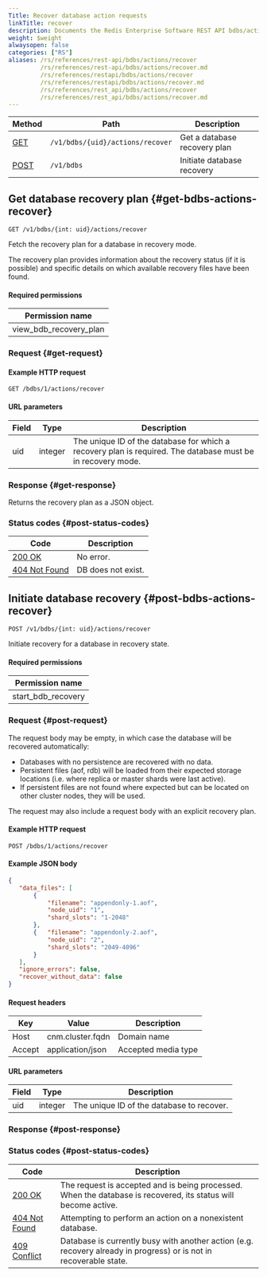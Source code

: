 ```yaml
---
Title: Recover database action requests
linkTitle: recover
description: Documents the Redis Enterprise Software REST API bdbs/actions/recover requests.
weight: $weight
alwaysopen: false
categories: ["RS"]
aliases: /rs/references/rest-api/bdbs/actions/recover
         /rs/references/rest-api/bdbs/actions/recover.md
         /rs/references/restapi/bdbs/actions/recover
         /rs/references/restapi/bdbs/actions/recover.md
         /rs/references/rest_api/bdbs/actions/recover
         /rs/references/rest_api/bdbs/actions/recover.md
---
```


| Method | Path | Description |
|--------|------|-------------|
| [GET](#get-bdbs-actions-recover) | `/v1/bdbs/{uid}/actions/recover` | Get a database recovery plan |
| [POST](#post-bdbs-actions-recover) | `/v1/bdbs` | Initiate database recovery |

## Get database recovery plan {#get-bdbs-actions-recover}

	GET /v1/bdbs/{int: uid}/actions/recover

Fetch the recovery plan for a database in recovery mode.

The recovery plan provides information about the recovery status (if it is possible) and specific details on which available recovery files have been found.

#### Required permissions

| Permission name |
|-----------------|
| view_bdb_recovery_plan |

### Request {#get-request} 

#### Example HTTP request

	GET /bdbs/1/actions/recover

#### URL parameters

| Field | Type | Description |
|-------|------|-------------|
| uid | integer | The unique ID of the database for which a recovery plan is required. The database must be in recovery mode. |

### Response {#get-response} 

Returns the recovery plan as a JSON object.

### Status codes {#post-status-codes} 

| Code | Description |
|------|-------------|
| [200 OK](http://www.w3.org/Protocols/rfc2616/rfc2616-sec10.html#sec10.2.1) | No error. |
| [404 Not Found](http://www.w3.org/Protocols/rfc2616/rfc2616-sec10.html#sec10.4.5) | DB does not exist. |

## Initiate database recovery {#post-bdbs-actions-recover}

	POST /v1/bdbs/{int: uid}/actions/recover

Initiate recovery for a database in recovery state.

#### Required permissions

| Permission name |
|-----------------|
| start_bdb_recovery |

### Request {#post-request} 

The request body may be empty, in which case the database will be
recovered automatically:

-   Databases with no persistence are recovered with no data.
-   Persistent files (aof, rdb) will be loaded from their expected storage locations (i.e. where replica or master shards were last active).
-   If persistent files are not found where expected but can be located on other cluster nodes, they will be used.

The request may also include a request body with an explicit recovery plan.

#### Example HTTP request

	POST /bdbs/1/actions/recover 

#### Example JSON body

```json
{
   "data_files": [
       {
           "filename": "appendonly-1.aof",
           "node_uid": "1",
           "shard_slots": "1-2048"
       },
       {   "filename": "appendonly-2.aof",
           "node_uid": "2",
           "shard_slots": "2049-4096"
       }
   ],
   "ignore_errors": false,
   "recover_without_data": false
}
```

#### Request headers

| Key | Value | Description |
|-----|-------|-------------|
| Host | cnm.cluster.fqdn | Domain name |
| Accept | application/json | Accepted media type |

#### URL parameters

| Field | Type | Description |
|-------|------|-------------|
| uid | integer | The unique ID of the database to recover. |

### Response {#post-response} 

### Status codes {#post-status-codes} 

| Code | Description |
|------|-------------|
| [200 OK](http://www.w3.org/Protocols/rfc2616/rfc2616-sec10.html#sec10.2.1) | The request is accepted and is being processed. When the database is recovered, its status will become active. |
| [404 Not Found](http://www.w3.org/Protocols/rfc2616/rfc2616-sec10.html#sec10.4.5) | Attempting to perform an action on a nonexistent database. |
| [409 Conflict](http://www.w3.org/Protocols/rfc2616/rfc2616-sec10.html#sec10.4.10) | Database is currently busy with another action (e.g. recovery already in progress) or is not in recoverable state. |
